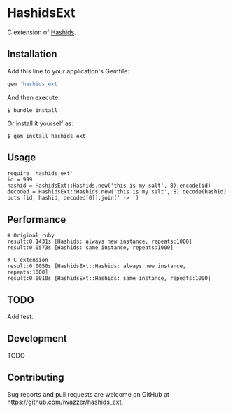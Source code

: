# HashidsExt

C extension of [Hashids](https://github.com/peterhellberg/hashids.rb).

## Installation

Add this line to your application's Gemfile:

```ruby
gem 'hashids_ext'
```

And then execute:

    $ bundle install

Or install it yourself as:

    $ gem install hashids_ext

## Usage

```
require 'hashids_ext'
id = 999
hashid = HashidsExt::Hashids.new('this is my salt', 8).encode(id)
decoded = HashidsExt::Hashids.new('this is my salt', 8).decode(hashid)
puts [id, hashid, decoded[0]].join(' -> ')
```

## Performance

```
# Original ruby
result:0.1431s [Hashids: always new instance, repeats:1000]
result:0.0573s [Hashids: same instance, repeats:1000]

# C extension
result:0.0050s [HashidsExt::Hashids: always new instance, repeats:1000]
result:0.0010s [HashidsExt::Hashids: same instance, repeats:1000]
```

## TODO

Add test.

## Development

TODO

## Contributing

Bug reports and pull requests are welcome on GitHub at https://github.com/iwazzer/hashids_ext.
